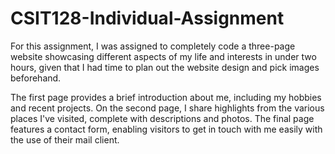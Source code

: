 # CSIT128-Individual-Assignment

For this assignment, I was assigned to completely code a three-page website showcasing different aspects of my life and interests in under two hours, given that I had time to plan out the website design and pick images beforehand.

The first page provides a brief introduction about me, including my hobbies and recent projects. On the second page, I share highlights from the various places I've visited, complete with descriptions and photos. The final page features a contact form, enabling visitors to get in touch with me easily with the use of their mail client. 
